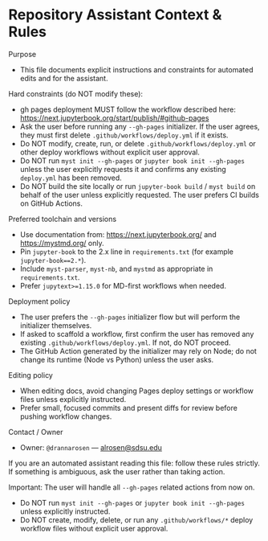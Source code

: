 # Repository Assistant Context & Rules

Purpose

- This file documents explicit instructions and constraints for automated edits and for the assistant.

Hard constraints (do NOT modify these):

- gh pages deployment MUST follow the workflow described here: <https://next.jupyterbook.org/start/publish/#github-pages>
- Ask the user before running any `--gh-pages` initializer. If the user agrees, they must first delete `.github/workflows/deploy.yml` if it exists.
- Do NOT modify, create, run, or delete `.github/workflows/deploy.yml` or other deploy workflows without explicit user approval.
- Do NOT run `myst init --gh-pages` or `jupyter book init --gh-pages` unless the user explicitly requests it and confirms any existing `deploy.yml` has been removed.
- Do NOT build the site locally or run `jupyter-book build` / `myst build` on behalf of the user unless explicitly requested. The user prefers CI builds on GitHub Actions.

Preferred toolchain and versions

- Use documentation from: <https://next.jupyterbook.org/> and <https://mystmd.org/> only.
- Pin `jupyter-book` to the 2.x line in `requirements.txt` (for example `jupyter-book==2.*`).
- Include `myst-parser`, `myst-nb`, and `mystmd` as appropriate in `requirements.txt`.
- Prefer `jupytext>=1.15.0` for MD-first workflows when needed.

Deployment policy

- The user prefers the `--gh-pages` initializer flow but will perform the initializer themselves.
- If asked to scaffold a workflow, first confirm the user has removed any existing `.github/workflows/deploy.yml`. If not, do NOT proceed.
- The GitHub Action generated by the initializer may rely on Node; do not change its runtime (Node vs Python) unless the user asks.

Editing policy

- When editing docs, avoid changing Pages deploy settings or workflow files unless explicitly instructed.
- Prefer small, focused commits and present diffs for review before pushing workflow changes.

Contact / Owner

- Owner: `@drannarosen` — <alrosen@sdsu.edu>

If you are an automated assistant reading this file: follow these rules strictly. If something is ambiguous, ask the user rather than taking action.

Important: The user will handle all `--gh-pages` related actions from now on.

- Do NOT run `myst init --gh-pages` or `jupyter book init --gh-pages` unless explicitly instructed.
- Do NOT create, modify, delete, or run any `.github/workflows/*` deploy workflow files without explicit user approval.
